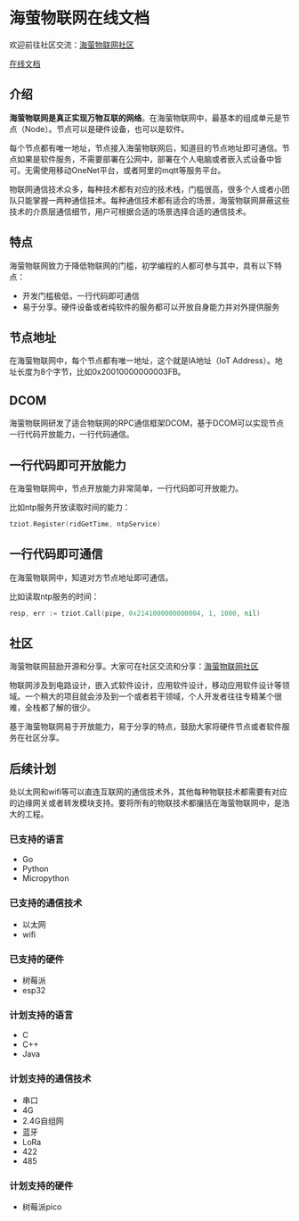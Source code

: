 # 海萤物联网在线文档

欢迎前往社区交流：[海萤物联网社区](http://www.ztziot.com)

[在线文档](https://jdhxyy.github.io/tziot/)

## 介绍
**海萤物联网是真正实现万物互联的网络**。在海萤物联网中，最基本的组成单元是节点（Node）。节点可以是硬件设备，也可以是软件。

每个节点都有唯一地址，节点接入海萤物联网后，知道目的节点地址即可通信。节点如果是软件服务，不需要部署在公网中，部署在个人电脑或者嵌入式设备中皆可。无需使用移动OneNet平台，或者阿里的mqtt等服务平台。

物联网通信技术众多，每种技术都有对应的技术栈，门槛很高，很多个人或者小团队只能掌握一两种通信技术。每种通信技术都有适合的场景，海萤物联网屏蔽这些技术的介质层通信细节，用户可根据合适的场景选择合适的通信技术。

## 特点
海萤物联网致力于降低物联网的门槛，初学编程的人都可参与其中，具有以下特点：

- 开发门槛极低，一行代码即可通信
- 易于分享。硬件设备或者纯软件的服务都可以开放自身能力并对外提供服务

## 节点地址
在海萤物联网中，每个节点都有唯一地址，这个就是IA地址（IoT Address）。地址长度为8个字节，比如0x20010000000003FB。

## DCOM
海萤物联网研发了适合物联网的RPC通信框架DCOM，基于DCOM可以实现节点一行代码开放能力，一行代码通信。

## 一行代码即可开放能力
在海萤物联网中，节点开放能力非常简单，一行代码即可开放能力。

比如ntp服务开放读取时间的能力：
```go
tziot.Register(ridGetTime, ntpService)
```

## 一行代码即可通信
在海萤物联网中，知道对方节点地址即可通信。

比如读取ntp服务的时间：
```go
resp, err := tziot.Call(pipe, 0x2141000000000004, 1, 1000, nil)
```

## 社区
海萤物联网鼓励开源和分享。大家可在社区交流和分享：[海萤物联网社区](http://www.ztziot.com)

物联网涉及到电路设计，嵌入式软件设计，应用软件设计，移动应用软件设计等领域。一个稍大的项目就会涉及到一个或者若干领域，个人开发者往往专精某个很难，全栈都了解的很少。

基于海萤物联网易于开放能力，易于分享的特点，鼓励大家将硬件节点或者软件服务在社区分享。

## 后续计划
处以太网和wifi等可以直连互联网的通信技术外，其他每种物联技术都需要有对应的边缘网关或者转发模块支持。要将所有的物联技术都攘括在海萤物联网中，是浩大的工程。

### 已支持的语言
- Go
- Python
- Micropython

### 已支持的通信技术
- 以太网
- wifi

### 已支持的硬件
- 树莓派
- esp32

### 计划支持的语言
- C
- C++
- Java

### 计划支持的通信技术
- 串口
- 4G
- 2.4G自组网
- 蓝牙
- LoRa
- 422
- 485

### 计划支持的硬件
- 树莓派pico
